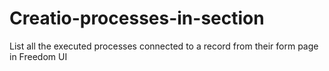 # Creatio-processes-in-section
List all the executed processes connected to a record from their form page in Freedom UI
